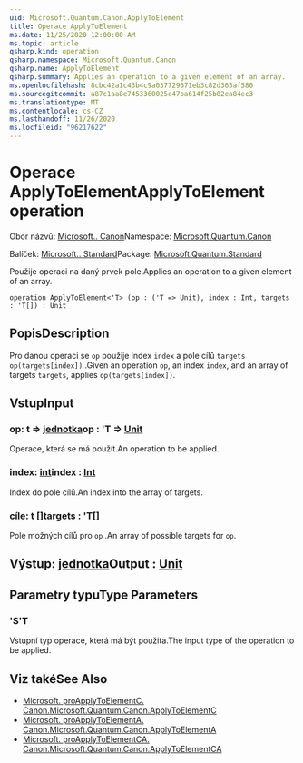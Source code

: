```yaml
---
uid: Microsoft.Quantum.Canon.ApplyToElement
title: Operace ApplyToElement
ms.date: 11/25/2020 12:00:00 AM
ms.topic: article
qsharp.kind: operation
qsharp.namespace: Microsoft.Quantum.Canon
qsharp.name: ApplyToElement
qsharp.summary: Applies an operation to a given element of an array.
ms.openlocfilehash: 8cbc42a1c43b4c9a037729671eb3c82d365af580
ms.sourcegitcommit: a87c1aa8e7453360025e47ba614f25b02ea84ec3
ms.translationtype: MT
ms.contentlocale: cs-CZ
ms.lasthandoff: 11/26/2020
ms.locfileid: "96217622"
---
```

# <a name="applytoelement-operation"></a><span data-ttu-id="8b308-102">Operace ApplyToElement</span><span class="sxs-lookup"><span data-stu-id="8b308-102">ApplyToElement operation</span></span>

<span data-ttu-id="8b308-103">Obor názvů: [Microsoft.. Canon](xref:Microsoft.Quantum.Canon)</span><span class="sxs-lookup"><span data-stu-id="8b308-103">Namespace: [Microsoft.Quantum.Canon](xref:Microsoft.Quantum.Canon)</span></span>

<span data-ttu-id="8b308-104">Balíček: [Microsoft.. Standard](https://nuget.org/packages/Microsoft.Quantum.Standard)</span><span class="sxs-lookup"><span data-stu-id="8b308-104">Package: [Microsoft.Quantum.Standard](https://nuget.org/packages/Microsoft.Quantum.Standard)</span></span>


<span data-ttu-id="8b308-105">Použije operaci na daný prvek pole.</span><span class="sxs-lookup"><span data-stu-id="8b308-105">Applies an operation to a given element of an array.</span></span>

```qsharp
operation ApplyToElement<'T> (op : ('T => Unit), index : Int, targets : 'T[]) : Unit
```


## <a name="description"></a><span data-ttu-id="8b308-106">Popis</span><span class="sxs-lookup"><span data-stu-id="8b308-106">Description</span></span>

<span data-ttu-id="8b308-107">Pro danou operaci se `op` použije index `index` a pole cílů `targets` `op(targets[index])` .</span><span class="sxs-lookup"><span data-stu-id="8b308-107">Given an operation `op`, an index `index`, and an array of targets `targets`, applies `op(targets[index])`.</span></span>

## <a name="input"></a><span data-ttu-id="8b308-108">Vstup</span><span class="sxs-lookup"><span data-stu-id="8b308-108">Input</span></span>

### <a name="op--t--unit"></a><span data-ttu-id="8b308-109">op: t => [jednotka](xref:microsoft.quantum.lang-ref.unit)</span><span class="sxs-lookup"><span data-stu-id="8b308-109">op : 'T => [Unit](xref:microsoft.quantum.lang-ref.unit)</span></span> 

<span data-ttu-id="8b308-110">Operace, která se má použít.</span><span class="sxs-lookup"><span data-stu-id="8b308-110">An operation to be applied.</span></span>


### <a name="index--int"></a><span data-ttu-id="8b308-111">index: [int](xref:microsoft.quantum.lang-ref.int)</span><span class="sxs-lookup"><span data-stu-id="8b308-111">index : [Int](xref:microsoft.quantum.lang-ref.int)</span></span>

<span data-ttu-id="8b308-112">Index do pole cílů.</span><span class="sxs-lookup"><span data-stu-id="8b308-112">An index into the array of targets.</span></span>


### <a name="targets--t"></a><span data-ttu-id="8b308-113">cíle: t []</span><span class="sxs-lookup"><span data-stu-id="8b308-113">targets : 'T[]</span></span>

<span data-ttu-id="8b308-114">Pole možných cílů pro `op` .</span><span class="sxs-lookup"><span data-stu-id="8b308-114">An array of possible targets for `op`.</span></span>



## <a name="output--unit"></a><span data-ttu-id="8b308-115">Výstup: [jednotka](xref:microsoft.quantum.lang-ref.unit)</span><span class="sxs-lookup"><span data-stu-id="8b308-115">Output : [Unit](xref:microsoft.quantum.lang-ref.unit)</span></span>



## <a name="type-parameters"></a><span data-ttu-id="8b308-116">Parametry typu</span><span class="sxs-lookup"><span data-stu-id="8b308-116">Type Parameters</span></span>

### <a name="t"></a><span data-ttu-id="8b308-117">'S</span><span class="sxs-lookup"><span data-stu-id="8b308-117">'T</span></span>

<span data-ttu-id="8b308-118">Vstupní typ operace, která má být použita.</span><span class="sxs-lookup"><span data-stu-id="8b308-118">The input type of the operation to be applied.</span></span>

## <a name="see-also"></a><span data-ttu-id="8b308-119">Viz také</span><span class="sxs-lookup"><span data-stu-id="8b308-119">See Also</span></span>

- [<span data-ttu-id="8b308-120">Microsoft. proApplyToElementC. Canon.</span><span class="sxs-lookup"><span data-stu-id="8b308-120">Microsoft.Quantum.Canon.ApplyToElementC</span></span>](xref:Microsoft.Quantum.Canon.ApplyToElementC)
- [<span data-ttu-id="8b308-121">Microsoft. proApplyToElementA. Canon.</span><span class="sxs-lookup"><span data-stu-id="8b308-121">Microsoft.Quantum.Canon.ApplyToElementA</span></span>](xref:Microsoft.Quantum.Canon.ApplyToElementA)
- [<span data-ttu-id="8b308-122">Microsoft. proApplyToElementCA. Canon.</span><span class="sxs-lookup"><span data-stu-id="8b308-122">Microsoft.Quantum.Canon.ApplyToElementCA</span></span>](xref:Microsoft.Quantum.Canon.ApplyToElementCA)